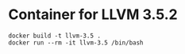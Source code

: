 # Container for LLVM 3.5.2
```
docker build -t llvm-3.5 .
docker run --rm -it llvm-3.5 /bin/bash
```
